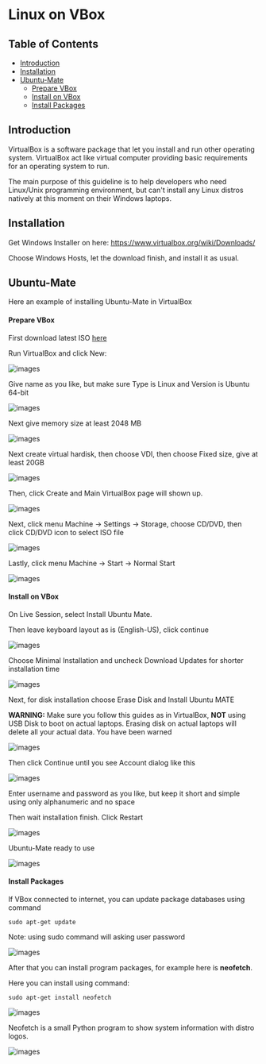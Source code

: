 # Linux on VBox

## Table of Contents
- [Introduction](https://github.com/mekatronik-achmadi/md_tutorial/blob/master/internship/tutorials/linuxvbox.md#introduction)
- [Installation](https://github.com/mekatronik-achmadi/md_tutorial/blob/master/internship/tutorials/linuxvbox.md#installation)
- [Ubuntu-Mate](https://github.com/mekatronik-achmadi/md_tutorial/blob/master/internship/tutorials/linuxvbox.md#ubuntu-mate)
	- [Prepare VBox](https://github.com/mekatronik-achmadi/md_tutorial/blob/master/internship/tutorials/linuxvbox.md#prepare-vbox)
	- [Install on VBox](https://github.com/mekatronik-achmadi/md_tutorial/blob/master/internship/tutorials/linuxvbox.md#install-on-vbox)
	- [Install Packages](https://github.com/mekatronik-achmadi/md_tutorial/blob/master/internship/tutorials/linuxvbox.md#install-packages)


## Introduction
VirtualBox is a software package that let you install and run other operating system.
VirtualBox act like virtual computer providing basic requirements for an operating system to run.

The main purpose of this guideline is to help developers who need Linux/Unix programming environment,
but can't install any Linux distros natively at this moment on their Windows laptops.

## Installation

Get Windows Installer on here: https://www.virtualbox.org/wiki/Downloads/

Choose Windows Hosts, let the download finish, and install it as usual.

## Ubuntu-Mate

Here an example of installing Ubuntu-Mate in VirtualBox

#### Prepare VBox

First download latest ISO [here](https://ubuntu-mate.org/download/amd64/hirsute/)

Run VirtualBox and click New:

![images](images/vboxnew.png?raw=true)

Give name as you like, but make sure Type is Linux and Version is Ubuntu 64-bit

![images](images/vboxubu0.png?raw=true)

Next give memory size at least 2048 MB

![images](images/vboxubu1.png?raw=true)

Next create virtual hardisk, then choose VDI, then choose Fixed size, give at least 20GB

![images](images/vboxubu2.png?raw=true)

Then, click Create and Main VirtualBox page will shown up.

![images](images/vboxubu3.png?raw=true)

Next, click menu Machine -> Settings -> Storage, choose CD/DVD, then click CD/DVD icon to select ISO file

![images](images/vboxubu4.png?raw=true)

Lastly, click menu Machine -> Start -> Normal Start

![images](images/vboxubu5.png?raw=true)

#### Install on VBox

On Live Session, select Install Ubuntu Mate.

Then leave keyboard layout as is (English-US), click continue

![images](images/vboxubuins0.png?raw=true)

Choose Minimal Installation and uncheck Download Updates for shorter installation time
 
![images](images/vboxubuins1.png?raw=true)
 
Next, for disk installation choose Erase Disk and Install Ubuntu MATE
 
**WARNING:** Make sure you follow this guides as in VirtualBox, **NOT** using USB Disk to boot on actual laptops. Erasing disk on actual laptops will delete all your actual data. You have been warned
 
![images](images/vboxubuins2.png?raw=true)
 
Then click Continue until you see Account dialog like this
 
![images](images/vboxubuins3.png?raw=true)

Enter username and password as you like, but keep it short and simple using only alphanumeric and no space

Then wait installation finish. Click Restart

![images](images/vboxubuins4.png?raw=true)

Ubuntu-Mate ready to use

![images](images/vboxubuins5.png?raw=true)

#### Install Packages

If VBox connected to internet, you can update package databases using command

```
sudo apt-get update
```

Note: using sudo command will asking user password

![images](images/vboxubuins6.png?raw=true)

After that you can install program packages, for example here is **neofetch**.

Here you can install using command:

```
sudo apt-get install neofetch
```

![images](images/neofetch.png?raw=true)

Neofetch is a small Python program to show system information with distro logos.

![images](images/myubuntu.png?raw=true)